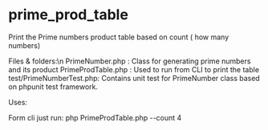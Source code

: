 # prime_prod_table
Print the Prime numbers product table based on count ( how many numbers)

Files & folders:\n
  PrimeNumber.php : Class for generating prime numbers and its product
  PrimeProdTable.php : Used to run from CLI to print the table
  test/PrimeNumberTest.php: Contains unit test for PrimeNumber class based on phpunit test framework.
  
Uses:

Form cli just run: php PrimeProdTable.php --count 4 


